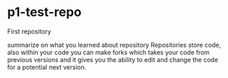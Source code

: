 # p1-test-repo
First repository



summarize on what you learned about repository
Repositories store code, also within your code you can make forks which takes your code from previous versions and it gives you the ability to edit and change the code for a potential next version. 







